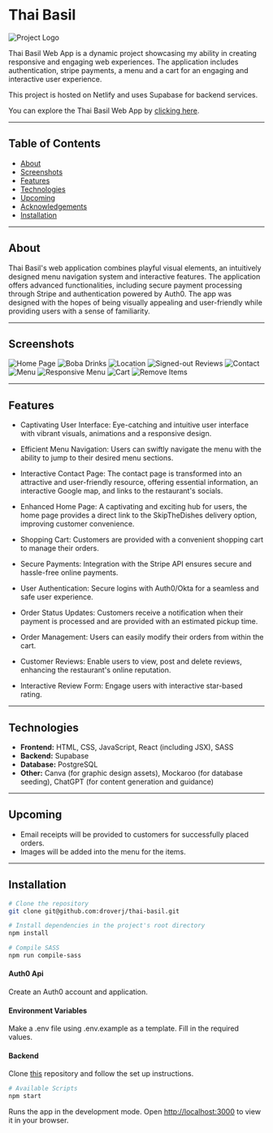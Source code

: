# Thai Basil

![Project Logo](https://github.com/droverj/thai-basil/blob/main/src/images/screenshots/thai-basil-logo.png?raw=true)

Thai Basil Web App is a dynamic project showcasing my ability in creating responsive and engaging web experiences. The application includes authentication, stripe payments, a menu and a cart for an engaging and interactive user experience.

This project is hosted on Netlify and uses Supabase for backend services.

You can explore the Thai Basil Web App by [clicking here](https://thai-basil.netlify.app/).

---

## Table of Contents

- [About](#about)
- [Screenshots](#screenshots)
- [Features](#features)
- [Technologies](#technologies)
- [Upcoming](#upcoming)
- [Acknowledgements](#acknowledgements)
- [Installation](#installation)

---

## About

Thai Basil's web application combines playful visual elements, an intuitively designed menu navigation system and interactive features. The application offers advanced functionalities, including secure payment processing through Stripe and authentication powered by Auth0. The app was designed with the hopes of being visually appealing and user-friendly while providing users with a sense of familiarity.

---

## Screenshots

![Home Page](https://github.com/droverj/thai-basil/blob/main/src/images/screenshots/home.png?raw=true)
![Boba Drinks](https://github.com/droverj/thai-basil/blob/main/src/images/screenshots/boba-drinks.png?raw=true)
![Location](https://github.com/droverj/thai-basil/blob/main/src/images/screenshots/location.png?raw=true)
![Signed-out Reviews](https://github.com/droverj/thai-basil/blob/main/src/images/screenshots/signed-out-reviews.png?raw=true)
![Contact](https://github.com/droverj/thai-basil/blob/main/src/images/screenshots/contact.png?raw=true)
![Menu](https://github.com/droverj/thai-basil/blob/main/src/images/screenshots/menu.png?raw=true)
![Responsive Menu](https://github.com/droverj/thai-basil/blob/main/src/images/screenshots/responsive-menu.png?raw=true)
![Cart](https://github.com/droverj/thai-basil/blob/main/src/images/screenshots/responsive-cart.png?raw=true)
![Remove Items](https://github.com/droverj/thai-basil/blob/main/src/images/screenshots/remove-item.png?raw=true)

---

## Features

- Captivating User Interface: Eye-catching and intuitive user interface with vibrant visuals, animations and a responsive design.

- Efficient Menu Navigation: Users can swiftly navigate the menu with the ability to jump to their desired menu sections.

- Interactive Contact Page: The contact page is transformed into an attractive and user-friendly resource, offering essential information, an interactive Google map, and links to the restaurant's socials.

- Enhanced Home Page: A captivating and exciting hub for users, the home page provides a direct link to the SkipTheDishes delivery option, improving customer convenience.

- Shopping Cart: Customers are provided with a convenient shopping cart to manage their orders.
  
- Secure Payments: Integration with the Stripe API ensures secure and hassle-free online payments.
  
- User Authentication: Secure logins with Auth0/Okta for a seamless and safe user experience.
  
- Order Status Updates: Customers receive a notification when their payment is processed and are provided with an estimated pickup time.
  
- Order Management: Users can easily modify their orders from within the cart.
  
- Customer Reviews: Enable users to view, post and delete reviews, enhancing the restaurant's online reputation.
  
- Interactive Review Form: Engage users with interactive star-based rating.

---

## Technologies

- **Frontend:** HTML, CSS, JavaScript, React (including JSX), SASS
- **Backend:** Supabase
- **Database:** PostgreSQL
- **Other:** Canva (for graphic design assets), Mockaroo (for database seeding), ChatGPT (for content generation and guidance)

---

## Upcoming

- Email receipts will be provided to customers for successfully placed orders.
- Images will be added into the menu for the items.

---

## Installation

```bash
# Clone the repository
git clone git@github.com:droverj/thai-basil.git

# Install dependencies in the project's root directory
npm install

# Compile SASS
npm run compile-sass
```

#### Auth0 Api
Create an Auth0 account and application.

#### Environment Variables
Make a .env file using .env.example as a template. Fill in the required values.

#### Backend
Clone [this](https://github.com/droverj/thai-basil-api.git) repository and follow the set up instructions.

```bash
# Available Scripts
npm start
```

Runs the app in the development mode.
Open [http://localhost:3000](http://localhost:3000) to view it in your browser.
